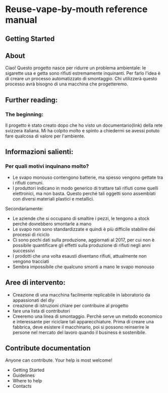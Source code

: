 # Reuse-vape-by-mouth reference manual

## Getting Started

## About
Ciao! Questo progetto nasce per ridurre un problema ambientale: le sigarette usa e getta sono rifiuti estremamente inquinanti. Per farlo l'idea è di creare un processo automatizzato di smontaggio. Chi utilizzerà questo processo avrà bisogno di una macchina che progetteremo.

## Further reading:
  ### The beginning:
  Il progetto è stato creato dopo che ho visto un documentario(link) della rete svizzera italiana. Mi ha colpito molto e spinto a chiedermi se avessi potuto fare qualcosa di valore per l'ambiente.
  
## Informazioni salienti:

  ### Per quali motivi inquinano molto?
  - Le svapo monouso contengono batterie, ma spesso vengono gettate tra i rifiuti comuni.
  - I produttori indicano in modo generico di trattare tali rifiuti come quelli elettronici, ma non basta. Questo perché tali oggetti sono assemblati con diversi materiali plastici e metallici.

  Secondariamente:
  - Le aziende che si occupano di smaltire i pezzi, le tengono a stock perché dovrebbero smontarle a mano
  - Le svapo non sono standardizzate e quindi è più difficile stabilire dei processi di riciclo
  - Ci sono pochi dati sulla produzione, aggiornati al 2017, per cui non è possibile quantificare gli effetti sulla produzione di rifiuti negli anni successivi
  - I prodotti che una volta esausti diventano rifiuti, attualmente non vengono tracciati
  - Sembra impossibile che qualcuno smonti a mano le svapo monouso

## Aree di intervento:
- Creazione di una macchina facilmente replicabile in laboratorio da appassionati del diy
- creazione di istruzioni chiare per contribuire al progetto
- fare una lista di contributori
- Creeremo una linea di smontaggio. Perchè serve un metodo economico e interessante per riciclare tali apparecchiature. Prima di creare una fabbrica, deve esistere il macchinario, poi si possono reinserire le persone nel mercato del lavoro quando il business è sostenibile.

## Contribute documentation
Anyone can contribute. Your help is most welcome!

- Getting Started
- Guidelines
- Where to help
- Contacts
